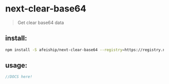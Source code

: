 # next-clear-base64
> Get clear base64 data

## install:
```bash
npm install -S afeiship/next-clear-base64 --registry=https://registry.npm.taobao.org
```

## usage:
```js
//DOCS here!
```
